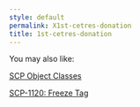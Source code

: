 ```yaml
---
style: default
permalink: X1st-cetres-donation
title: 1st-cetres-donation
---
```

You may also like:

[SCP Object Classes](http://scp-wiki.net/scp-object-classes-arc)

[SCP-1120: Freeze Tag](http://scp-wiki.net/scp-1120)
